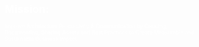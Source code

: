 <!DOCTYPE html>
<html>
<head>
<style>
body {
  color: white;
}
</style>
</head>
<body>

<h1 style="color: white;">Mission:</h1>
<p>Improve Architecture Productivity & Communication by Creating, Documenting, Sharing Assets and Best Practices to Create Measurable and Sustainable Business Impact</p>

</body>
</html>


